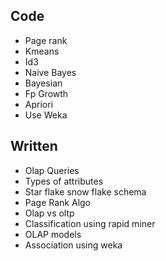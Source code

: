 ## Code

- Page rank
- Kmeans
- Id3
- Naive Bayes
- Bayesian
- Fp Growth
- Apriori
- Use Weka


## Written

- Olap Queries
- Types of attributes 
- Star flake snow flake schema
- Page Rank Algo
- Olap vs oltp
- Classification using rapid miner
- OLAP models
- Association using weka
